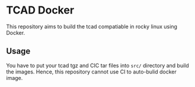 # TCAD Docker

This repository aims to build the tcad compatiable in rocky linux using Docker.

## Usage

You have to put your tcad tgz and CIC tar files into `src/` directory and build the images. Hence, this repository cannot use CI to auto-bulid docker image.
